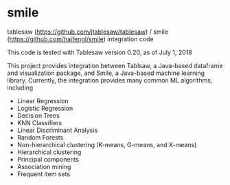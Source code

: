 # smile
tablesaw  (https://github.com/jtablesaw/tablesaw) / smile (https://github.com/haifengl/smile) integration code

This code is tested with Tablesaw version 0.20, as of July 1, 2018

This project provides integration between Tablsaw, a Java-based dataframe and visualization package, and Smile, a Java-based machine learning library. Currently, the integration provides many common ML algorithms, including

- Linear Regression
- Logistic Regression
- Decision Trees
- KNN Classifiers
- Linear Discriminant Analysis
- Random Forests
- Non-hierarchical clustering (K-means, G-means, and X-means)
- Hierarchical clustering
- Principal components
- Association mining 
- Frequent item sets 

